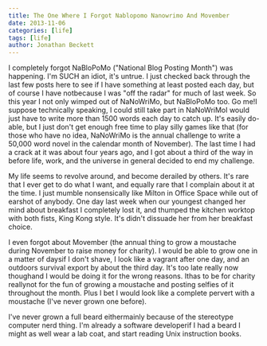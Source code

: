 ```yaml
---
title: The One Where I Forgot Nablopomo Nanowrimo And Movember
date: 2013-11-06
categories: [life]
tags: [life]
author: Jonathan Beckett
---
```


I completely forgot NaBloPoMo ("National Blog Posting Month") was happening. I'm SUCH an idiot, it's untrue. I just checked back through the last few posts here to see if I have something at least posted each day, but of course I have notbecause I was "off the radar" for much of last week. So this year I not only wimped out of NaNoWriMo, but NaBloPoMo too. Go me!I suppose technically speaking, I could still take part in NaNoWriMoI would just have to write more than 1500 words each day to catch up. It's easily do-able, but I just don't get enough free time to play silly games like that (for those who have no idea, NaNoWriMo is the annual challenge to write a 50,000 word novel in the calendar month of November). The last time I had a crack at it was about four years ago, and I got about a third of the way in before life, work, and the universe in general decided to end my challenge.

My life seems to revolve around, and become derailed by others. It's rare that I ever get to do what I want, and equally rare that I complain about it at the time. I just mumble nonsensically like Milton in Office Space while out of earshot of anybody. One day last week when our youngest changed her mind about breakfast I completely lost it, and thumped the kitchen worktop with both fists, King Kong style. It's didn't dissuade her from her breakfast choice.

I even forgot about Movember (the annual thing to grow a moustache during November to raise money for charity). I would be able to grow one in a matter of daysif I don't shave, I look like a vagrant after one day, and an outdoors survival export by about the third day. It's too late really now thoughand I would be doing it for the wrong reasons. Ithas to be for charity reallynot for the fun of growing a moustache and posting selfies of it throughout the month. Plus I bet I would look like a complete pervert with a moustache (I've never grown one before).

I've never grown a full beard eithermainly because of the stereotype computer nerd thing. I'm already a software developerif I had a beard I might as well wear a lab coat, and start reading Unix instruction books.